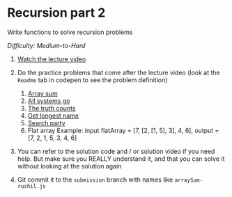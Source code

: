 # Recursion part 2

Write functions to solve recursion problems

_Difficulty: Medium-to-Hard_

1. [Watch the lecture video](https://learn.fullstackacademy.com/workshop/5a97083f970d1c0004636a5b/content/5a9712d45eac960004036c25/text)
2. Do the practice problems that come after the lecture video (look at the `Readme` tab in codepen to see the problem definition)

   1. [Array sum](https://codepen.io/FullstackAcademy/pen/dmMOEy?editors=0010)
   2. [All systems go](https://codepen.io/FullstackAcademy/pen/xWVRoe?editors=0010)
   3. [The truth counts](https://codepen.io/FullstackAcademy/pen/GxZrEm?editors=0010)
   4. [Get longest name](https://codepen.io/FullstackAcademy/pen/WzwROJ?editors=0010)
   5. [Search party](https://codepen.io/FullstackAcademy/pen/pLyRwx?editors=0010)
   6. Flat array
      Example: input flatArray = [7, [2, [1, 5], 3], 4, 6], output = [7, 2, 1, 5, 3, 4, 6]

3. You can refer to the solution code and / or solution video if you need help. But make sure you REALLY understand it, and that you can solve it without looking at the solution again
4. Git commit it to the `submission` branch with names like `arraySum-rushil.js`
